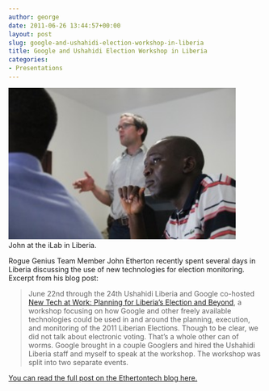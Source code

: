 ```yaml
---
author: george
date: 2011-06-26 13:44:57+00:00
layout: post
slug: google-and-ushahidi-election-workshop-in-liberia
title: Google and Ushahidi Election Workshop in Liberia
categories:
- Presentations
---
```

<div id="post_img" style="width:460px">
<img src="/images/posts/john-workshop.jpg" width="450" height="300">
John at the iLab in Liberia.
</div>

Rogue Genius Team Member John Etherton recently spent several days in Liberia discussing the use of new technologies for election monitoring. Excerpt from his blog post:

<blockquote>June 22nd through the 24th Ushahidi Liberia and Google co-hosted <a href="https://sites.google.com/site/techelection/">New Tech at Work: Planning for Liberia’s Election and Beyond</a>, a workshop focusing on how Google and other freely available technologies could be used in and around the planning, execution, and monitoring of the 2011 Liberian Elections. Though to be clear, we did not talk about electronic voting. That’s a whole other can of worms. Google brought in a couple Googlers and hired the Ushahidi Liberia staff and myself to speak at the workshop. The workshop was split into two separate events.</blockquote>

[You can read the full post on the Ethertontech blog here.](http://ethertontech.com/2011/06/26/google-and-ushahidi-election-workshop-in-liberia)